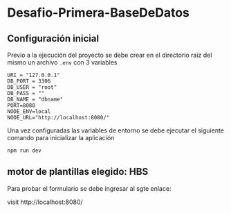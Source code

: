 # Desafio-Primera-BaseDeDatos

## Configuración inicial

Previo a la ejecución del proyecto se debe crear en el directorio raiz del mismo un archivo `.env` con 3 variables 
```
URI = "127.0.0.1"
DB_PORT = 3306
DB_USER = "root"
DB_PASS = ""
DB_NAME = "dbname"
PORT=8080
NODE_ENV=local
NODE_URL="http://localhost:8080/"
```
Una vez configuradas las variables de entorno se debe ejecutar el siguiente comando para inicializar la aplicación

```
npm run dev
```

## motor de plantillas elegido: HBS


Para probar el formulario se debe ingresar al sgte enlace:

visit http://localhost:8080/
